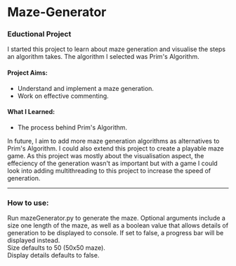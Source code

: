 # Maze-Generator

### Eductional Project  
I started this project to learn about maze generation and visualise the steps an algorithm takes. The algorithm I selected was Prim's Algorithm.

#### Project Aims:
- Understand and implement a maze generation.
- Work on effective commenting.

#### What I Learned:
- The process behind Prim's Algorithm.

In future, I aim to add more maze generation algorithms as alternatives to Prim's Algorithm. I could also extend this project to create a playable maze game. As this project was mostly about the visualisation aspect, the effeciency of the generation wasn't as important but with a game I could look into adding multithreading to this project to increase the speed of generation. 

-------------------------------------------------------

### How to use:

Run mazeGenerator.py to generate the maze. Optional arguments include a size one length of the maze, as well as a boolean value that allows details of generation to be displayed to console. If set to false, a progress bar will be displayed instead.  
Size defaults to 50 (50x50 maze).  
Display details defaults to false.
